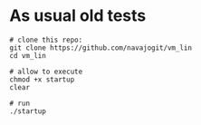# As usual old tests


```
# clone this repo:
git clone https://github.com/navajogit/vm_lin
cd vm_lin

# allow to execute
chmod +x startup
clear

# run 
./startup

```
